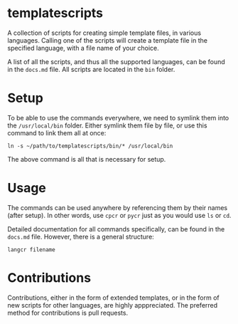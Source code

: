 # templatescripts

A collection of scripts for creating simple template files, in various languages. Calling one of the scripts will create a template file in the specified language, with a file name of your choice.

A list of all the scripts, and thus all the supported languages, can be found in the `docs.md` file. All scripts are located in the `bin` folder.

# Setup

To be able to use the commands everywhere, we need to symlink them into the `/usr/local/bin` folder. Either symlink them file by file, or use this command to link them all at once:

    ln -s ~/path/to/templatescripts/bin/* /usr/local/bin

The above command is all that is necessary for setup.

# Usage

The commands can be used anywhere by referencing them by their names (after setup). In other words, use `cpcr` or `pycr` just as you would use `ls` or `cd`.

Detailed documentation for all commands specifically, can be found in the `docs.md` file. However, there is a general structure:

    langcr filename

# Contributions

Contributions, either in the form of extended templates, or in the form of new scripts for other languages, are highly apppreciated. The preferred method for contributions is pull requests.
